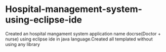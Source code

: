 # Hospital-management-system-using-eclipse-ide
Created an hospital mangament system application name docrse(Doctor + nurse) using eclipse ide in java language.Created all templated without using any library
